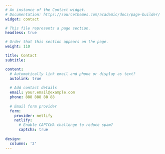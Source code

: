 ```yaml
---
# An instance of the Contact widget.
# Documentation: https://sourcethemes.com/academic/docs/page-builder/
widget: contact

# This file represents a page section.
headless: true

# Order that this section appears on the page.
weight: 110

title: Contact
subtitle:

content:
  # Automatically link email and phone or display as text?
  autolink: true
  
  # Add contact details
  email: your.email@example.com
  phone: 888 888 88 88
  
  # Email form provider
  form:
    provider: netlify
    netlify:
      # Enable CAPTCHA challenge to reduce spam?
      captcha: true
  
design:
  columns: '2'
---
```

